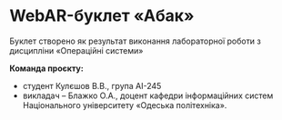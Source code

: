 # WebAR-буклет «Абак»
Буклет створено як результат виконання лабораторної роботи з дисципліни «Операційні системи»

**Команда проєкту:**
- студент Кулєшов В.В., група AI-245
- викладач – Блажко О.А., доцент кафедри інформаційних систем Національного університету «Одеська політехніка».


